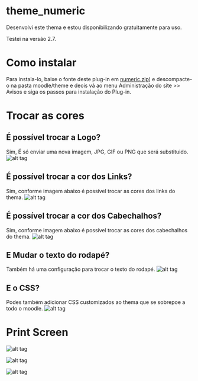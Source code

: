 # theme_numeric
Desenvolvi este thema e estou disponibilizando gratuitamente para uso.

Testei na versão 2.7.

# Como instalar
Para instala-lo, baixe o fonte deste plug-in em [numeric.zip](https://github.com/EduardoKrausME/theme_numeric/raw/master/numeric.zip)) e descompacte-o na pasta moodle/theme e deois vá ao menu Administração do site >> Avisos e siga os passos para instalação do Plug-in.

# Trocar as cores

## É possível trocar a Logo?

Sim, É só enviar uma nova imagem, JPG, GIF ou PNG que será substituido.
![alt tag](https://raw.githubusercontent.com/EduardoKrausME/theme_numeric/master/print/conf-1.png)

## É possível trocar a cor dos Links?

Sim, conforme imagem abaixo é possível trocar as cores dos links do thema.
![alt tag](https://raw.githubusercontent.com/EduardoKrausME/theme_numeric/master/print/conf-2.png)

## É possível trocar a cor dos Cabechalhos?

Sim, conforme imagem abaixo é possível trocar as cores dos cabechalhos do thema.
![alt tag](https://raw.githubusercontent.com/EduardoKrausME/theme_numeric/master/print/conf-3.png)

## E Mudar o texto do rodapé?

Também há uma configuração para trocar o texto do rodapé. 
![alt tag](https://raw.githubusercontent.com/EduardoKrausME/theme_numeric/master/print/conf-4.png)

## E o CSS?

Podes também adicionar CSS customizados ao thema que se sobrepoe a todo o moodle.
![alt tag](https://raw.githubusercontent.com/EduardoKrausME/theme_numeric/master/print/conf-5.png)

# Print Screen

![alt tag](https://raw.githubusercontent.com/EduardoKrausME/theme_numeric/master/print/moodle-3.png)

![alt tag](https://raw.githubusercontent.com/EduardoKrausME/theme_numeric/master/print/moodle-1.png)

![alt tag](https://raw.githubusercontent.com/EduardoKrausME/theme_numeric/master/print/moodle-2.png)

